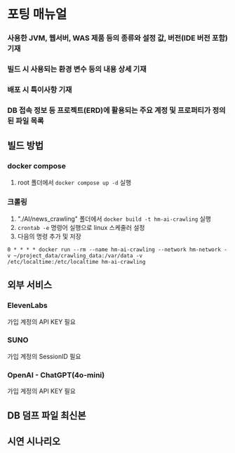 # 포팅 매뉴얼

### 사용한 JVM, 웹서버, WAS 제품 등의 종류와 설정 값, 버전(IDE 버전 포함) 기재

### 빌드 시 사용되는 환경 변수 등의 내용 상세 기재

### 배포 시 특이사항 기재

### DB 접속 정보 등 프로젝트(ERD)에 활용되는 주요 계정 및 프로퍼티가 정의된 파일 목록

## 빌드 방법

### docker compose

1. root 폴더에서 `docker compose up -d` 실행

### 크롤링

1. "./AI/news_crawling" 폴더에서 `docker build -t hm-ai-crawling` 실행
2. `crontab -e` 명령어 실행으로 linux 스케줄러 설정
3. 다음의 명령 추가 및 저장

```
0 * * * * docker run --rm --name hm-ai-crawling --network hm-network -v ~/project_data/crawling_data:/var/data -v /etc/localtime:/etc/localtime hm-ai-crawling
```

## 외부 서비스

### ElevenLabs

가입 계정의 API KEY 필요

### SUNO

가입 계정의 SessionID 필요

### OpenAI - ChatGPT(4o-mini)

가입 계정의 API KEY 필요

## DB 덤프 파일 최신본

## 시연 시나리오

